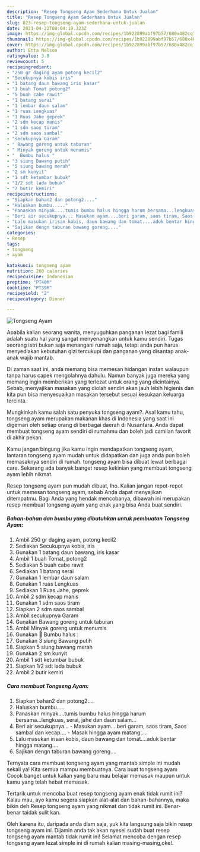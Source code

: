 ```yaml
---
description: "Resep Tongseng Ayam Sederhana Untuk Jualan"
title: "Resep Tongseng Ayam Sederhana Untuk Jualan"
slug: 823-resep-tongseng-ayam-sederhana-untuk-jualan
date: 2021-04-22T00:04:19.323Z
image: https://img-global.cpcdn.com/recipes/1b922899abf97b57/680x482cq70/tongseng-ayam-foto-resep-utama.jpg
thumbnail: https://img-global.cpcdn.com/recipes/1b922899abf97b57/680x482cq70/tongseng-ayam-foto-resep-utama.jpg
cover: https://img-global.cpcdn.com/recipes/1b922899abf97b57/680x482cq70/tongseng-ayam-foto-resep-utama.jpg
author: Etta Nelson
ratingvalue: 3.8
reviewcount: 5
recipeingredient:
- "250 gr daging ayam potong kecil2"
- "Secukupnya kobis iris"
- "1 batang daun bawang iris kasar"
- "1 buah Tomat potong2"
- "5 buah cabe rawit"
- "1 batang serai"
- "1 lembar daun salam"
- "1 ruas Lengkuas"
- "1 Ruas Jahe geprek"
- "2 sdm kecap manis"
- "1 sdm saos tiram"
- "2 sdm saos sambal"
- "secukupnya Garam"
- " Bawang goreng untuk taburan"
- " Minyak goreng untuk menumis"
- "  Bumbu halus "
- "3 siung Bawang putih"
- "5 siung bawang merah"
- "2 sm kunyit"
- "1 sdt ketumbar bubuk"
- "1/2 sdt lada bubuk"
- "2 butir kemiri"
recipeinstructions:
- "Siapkan bahan2 dan potong2...."
- "Haluskan bumbu....."
- "Panaskan minyak....tumis bumbu halus hingga harum bersama...lengkuas, serai, jahe dan daun salam..."
- "Beri air secukupnya... Masukan ayam....beri garam, saos tiram, Saos sambal dan kecap.... Masak hingga ayam matang....."
- "Lalu masukan irisan kobis, daun bawang dan tomat....aduk bentar hingga matang...."
- "Sajikan dengn taburan bawang goreng...."
categories:
- Resep
tags:
- tongseng
- ayam

katakunci: tongseng ayam 
nutrition: 260 calories
recipecuisine: Indonesian
preptime: "PT40M"
cooktime: "PT39M"
recipeyield: "2"
recipecategory: Dinner

---
```



![Tongseng Ayam](https://img-global.cpcdn.com/recipes/1b922899abf97b57/680x482cq70/tongseng-ayam-foto-resep-utama.jpg)

Apabila kalian seorang wanita, menyuguhkan panganan lezat bagi famili adalah suatu hal yang sangat menyenangkan untuk kamu sendiri. Tugas seorang istri bukan saja menangani rumah saja, tetapi anda pun harus menyediakan kebutuhan gizi tercukupi dan panganan yang disantap anak-anak wajib mantab.

Di zaman  saat ini, anda memang bisa memesan hidangan instan walaupun tanpa harus capek mengolahnya dahulu. Namun banyak juga mereka yang memang ingin memberikan yang terlezat untuk orang yang dicintainya. Sebab, menyajikan masakan yang diolah sendiri akan jauh lebih higienis dan kita pun bisa menyesuaikan masakan tersebut sesuai kesukaan keluarga tercinta. 



Mungkinkah kamu salah satu penyuka tongseng ayam?. Asal kamu tahu, tongseng ayam merupakan makanan khas di Indonesia yang saat ini digemari oleh setiap orang di berbagai daerah di Nusantara. Anda dapat membuat tongseng ayam sendiri di rumahmu dan boleh jadi camilan favorit di akhir pekan.

Kamu jangan bingung jika kamu ingin mendapatkan tongseng ayam, lantaran tongseng ayam mudah untuk didapatkan dan juga anda pun boleh memasaknya sendiri di rumah. tongseng ayam bisa dibuat lewat berbagai cara. Sekarang ada banyak banget resep kekinian yang membuat tongseng ayam lebih nikmat.

Resep tongseng ayam pun mudah dibuat, lho. Kalian jangan repot-repot untuk memesan tongseng ayam, sebab Anda dapat menyajikan ditempatmu. Bagi Anda yang hendak mencobanya, dibawah ini merupakan resep membuat tongseng ayam yang enak yang bisa Anda buat sendiri.

<!--inarticleads1-->

##### Bahan-bahan dan bumbu yang dibutuhkan untuk pembuatan Tongseng Ayam:

1. Ambil 250 gr daging ayam, potong kecil2
1. Sediakan Secukupnya kobis, iris
1. Gunakan 1 batang daun bawang, iris kasar
1. Ambil 1 buah Tomat, potong2
1. Sediakan 5 buah cabe rawit
1. Sediakan 1 batang serai
1. Gunakan 1 lembar daun salam
1. Gunakan 1 ruas Lengkuas
1. Sediakan 1 Ruas Jahe, geprek
1. Ambil 2 sdm kecap manis
1. Gunakan 1 sdm saos tiram
1. Siapkan 2 sdm saos sambal
1. Ambil secukupnya Garam
1. Gunakan  Bawang goreng untuk taburan
1. Ambil  Minyak goreng untuk menumis
1. Gunakan  🌼 Bumbu halus :
1. Gunakan 3 siung Bawang putih
1. Siapkan 5 siung bawang merah
1. Gunakan 2 sm kunyit
1. Ambil 1 sdt ketumbar bubuk
1. Siapkan 1/2 sdt lada bubuk
1. Ambil 2 butir kemiri




<!--inarticleads2-->

##### Cara membuat Tongseng Ayam:

1. Siapkan bahan2 dan potong2....
1. Haluskan bumbu.....
1. Panaskan minyak....tumis bumbu halus hingga harum bersama...lengkuas, serai, jahe dan daun salam...
1. Beri air secukupnya... - Masukan ayam....beri garam, saos tiram, Saos sambal dan kecap.... - Masak hingga ayam matang.....
1. Lalu masukan irisan kobis, daun bawang dan tomat....aduk bentar hingga matang....
1. Sajikan dengn taburan bawang goreng....




Ternyata cara membuat tongseng ayam yang mantab simple ini mudah sekali ya! Kita semua mampu membuatnya. Cara buat tongseng ayam Cocok banget untuk kalian yang baru mau belajar memasak maupun untuk kamu yang telah hebat memasak.

Tertarik untuk mencoba buat resep tongseng ayam enak tidak rumit ini? Kalau mau, ayo kamu segera siapkan alat-alat dan bahan-bahannya, maka bikin deh Resep tongseng ayam yang nikmat dan tidak rumit ini. Benar-benar taidak sulit kan. 

Oleh karena itu, daripada anda diam saja, yuk kita langsung saja bikin resep tongseng ayam ini. Dijamin anda tak akan nyesel sudah buat resep tongseng ayam mantab tidak rumit ini! Selamat mencoba dengan resep tongseng ayam lezat simple ini di rumah kalian masing-masing,oke!.


